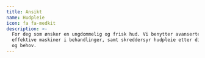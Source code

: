```yaml
---
title: Ansikt
name: Hudpleie
icon: fa fa-medkit
description: >-
  For deg som ønsker en ungdommelig og frisk hud. Vi benytter avanserte og
  effektive maskiner i behandlinger, samt skreddersyr hudpleie etter dine ønsker
  og behov.
---
```



